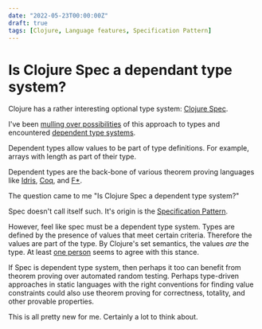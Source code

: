 ```yaml
---
date: "2022-05-23T00:00:00Z"
draft: true
tags: [Clojure, Language features, Specification Pattern]
---
```


# Is Clojure Spec a dependant type system?

<!-- TODO: consider how the except will work, or if I just want to nerf the excerpt -->
Clojure has a rather interesting optional type system: [Clojure Spec](https://clojure.org/about/spec). 

I've been [mulling over possibilities](TODO) of this approach to types and encountered [dependent type systems](TODO).

Dependent types allow values to be part of type definitions. For example, arrays with length as part of their type.

Dependent types are the back-bone of various theorem proving languages like [Idris](https://www.idris-lang.org/), [Coq](https://en.wikipedia.org/wiki/Coq), and [F*](https://www.fstar-lang.org/). 

The question came to me "Is Clojure Spec a dependent type system?"

Spec doesn't call itself such. It's origin is the [Specification Pattern](https://en.wikipedia.org/wiki/Specification_pattern).

However, feel like spec must be a dependent type system. Types are defined by the presence of values that meet certain criteria. 
Therefore the values are part of the type. By Clojure's set semantics, the values *are* the type. At least [one person](https://blog.jeaye.com/2017/05/31/clojure-spec/#simple-math) seems to agree with this stance.

If Spec is dependent type system, then perhaps it too can benefit from theorem proving over automated random testing. Perhaps type-driven approaches in static languages with the right conventions for finding value constraints could also use theorem proving for correctness, totality, and other provable properties.

This is all pretty new for me. Certainly a lot to think about.